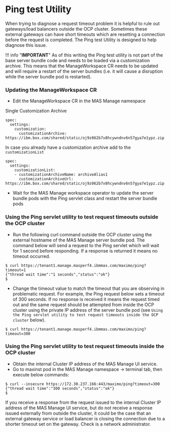 # Ping test Utility

When trying to diagnose a request timeout problem it is helpful to rule out gateways/load balancers outside the OCP cluster. Sometimes these external
gateways can have short timeouts which are resetting a connection before the request is completed. The Ping test Utility is designed to help
diagnose this issue.  

!!! info "**IMPORTANT**"
    As of this writing the Ping test utility is not part of the base server bundle code and needs to be loaded via a customization archive. 
    This means that the ManageWorkspace CR needs to be updated and will require a restart of the server bundles (i.e. it will cause a disruption
    while the server bundle pod is restarted).

### Updating the ManageWorkspace CR

- Edit the ManageWorkspace CR in the MAS Manage namespace

Single Customization Archive
```
spec:
  settings:
    customization:
      customizationArchive: https://ibm.box.com/shared/static/oj9z062b7x8hcywndnv6n57gya7e1ypz.zip
```

In case you already have a customization archive add to the `customizationList`
```
spec:
  settings:
    customizationList:
    - customizationArchiveName: archiveAlias1
      customizationArchiveUrl: https://ibm.box.com/shared/static/oj9z062b7x8hcywndnv6n57gya7e1ypz.zip
```

- Wait for the MAS Manage workspace operator to update the server bundle pods with the Ping servlet class and restart the server bundle pods

### Using the Ping servlet utility to test request timeouts outside the OCP cluster

- Run the following curl command outside the OCP cluster using the external hostname of the MAS Manage server bundle pod.  The command below will send
  a request to the Ping servlet which will wait for 1 second before responding.  If a response is returned it means no timeout occurred.

```
$ curl https://tenant1.manage.masperf4.ibmmas.com/maximo/ping?timeout=1
{"thread wait time":"1 seconds","status":"ok"}
$
```

- Change the timeout value to match the timeout that you are observing in problematic request.  For example, the Ping request below sets a timeout of 300
  seconds. If no response is received it means the request timed out and the same request should be attempted from inside the OCP cluster using the private 
  IP address of the server bundle pod (see `Using the Ping servlet utility to test request timeouts inside the OCP cluster` below).

```
$ curl https://tenant1.manage.masperf4.ibmmas.com/maximo/ping?timeout=300

```

### Using the Ping servlet utility to test request timeouts inside the OCP cluster

- Obtain the internal Cluster IP address of the MAS Manage UI service.
- Go to maxinst pod in the MAS Manage namespace -> terminal tab, then execute below commands:

```
$ curl --insecure https://172.30.237.166:443/maximo/ping?timeout=300
{"thread wait time":"300 seconds","status":"ok"}
$
```

If you receive a response from the request issued to the internal Cluster IP address of the MAS Manage UI service, but do not receive a response issued externally from outside the cluster, it could be the case that an external gateway service or load balancer is closing the connection due to a shorter timeout set on the gateway. Check is a network administrator.
